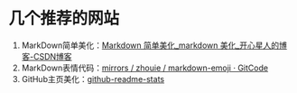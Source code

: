 # 几个推荐的网站

1. MarkDown简单美化：[Markdown 简单美化_markdown 美化_开心星人的博客-CSDN博客](https://blog.csdn.net/qq_55675216/article/details/121499829)
2. MarkDown表情代码：[mirrors / zhouie / markdown-emoji · GitCode](https://gitcode.net/mirrors/zhouie/markdown-emoji?utm_source=csdn_github_accelerator)
3. GitHub主页美化：[github-readme-stats](https://github.com/anuraghazra/github-readme-stats)